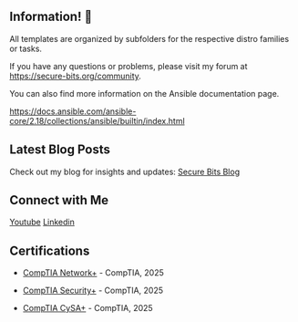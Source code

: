 ## Information! 👋

All templates are organized by subfolders for the respective distro families or tasks.

If you have any questions or problems, please visit my forum at https://secure-bits.org/community.

You can also find more information on the Ansible documentation page.

https://docs.ansible.com/ansible-core/2.18/collections/ansible/builtin/index.html

## Latest Blog Posts

Check out my blog for insights and updates: [Secure Bits Blog](https://secure-bits.org)

## Connect with Me

<a href="https://www.youtube.com/@secure_bits" target="_blank" rel="noopener noreferrer"><Icon /> Youtube</a>
<a href="https://www.linkedin.com/in/securebits/" target="_blank" rel="noopener noreferrer"><Icon /> Linkedin</a>

## Certifications

- [CompTIA Network+](https://www.certmetrics.com/comptia/public/transcript.aspx?transcript=ML5Q39XKG1E1QS3X) - CompTIA, 2025

- [CompTIA Security+](https://www.certmetrics.com/comptia/public/transcript.aspx?transcript=ML5Q39XKG1E1QS3X) - CompTIA, 2025

- [CompTIA CySA+](https://www.certmetrics.com/comptia/public/transcript.aspx?transcript=ML5Q39XKG1E1QS3X) - CompTIA, 2025